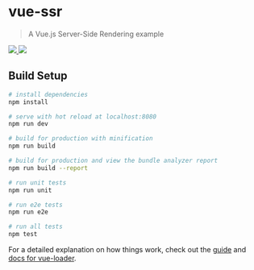 # vue-ssr

> A Vue.js Server-Side Rendering example

<a href="https://travis-ci.org/lbwa/vue-ssr" target="_blank">
  <img src="https://travis-ci.org/lbwa/vue-ssr.svg?branch=master"/>
</a>
<a href="https://codecov.io/gh/lbwa/vue-ssr" target="_blank">
  <img src="https://codecov.io/gh/lbwa/vue-ssr/branch/master/graph/badge.svg" />
</a>

## Build Setup

``` bash
# install dependencies
npm install

# serve with hot reload at localhost:8080
npm run dev

# build for production with minification
npm run build

# build for production and view the bundle analyzer report
npm run build --report

# run unit tests
npm run unit

# run e2e tests
npm run e2e

# run all tests
npm test
```

For a detailed explanation on how things work, check out the [guide](http://vuejs-templates.github.io/webpack/) and [docs for vue-loader](http://vuejs.github.io/vue-loader).
